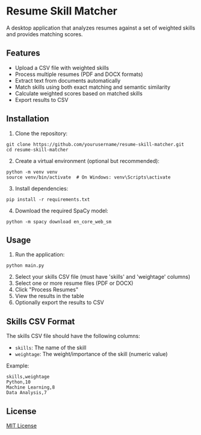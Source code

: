 # Resume Skill Matcher

A desktop application that analyzes resumes against a set of weighted skills and provides matching scores.

## Features

- Upload a CSV file with weighted skills
- Process multiple resumes (PDF and DOCX formats)
- Extract text from documents automatically
- Match skills using both exact matching and semantic similarity
- Calculate weighted scores based on matched skills
- Export results to CSV

## Installation

1. Clone the repository:
```
git clone https://github.com/yourusername/resume-skill-matcher.git
cd resume-skill-matcher
```

2. Create a virtual environment (optional but recommended):
```
python -m venv venv
source venv/bin/activate  # On Windows: venv\Scripts\activate
```

3. Install dependencies:
```
pip install -r requirements.txt
```

4. Download the required SpaCy model:
```
python -m spacy download en_core_web_sm
```

## Usage

1. Run the application:
```
python main.py
```

2. Select your skills CSV file (must have 'skills' and 'weightage' columns)
3. Select one or more resume files (PDF or DOCX)
4. Click "Process Resumes"
5. View the results in the table
6. Optionally export the results to CSV

## Skills CSV Format

The skills CSV file should have the following columns:
- `skills`: The name of the skill
- `weightage`: The weight/importance of the skill (numeric value)

Example:
```
skills,weightage
Python,10
Machine Learning,8
Data Analysis,7
```

## License

[MIT License](LICENSE)